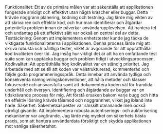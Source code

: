 Funktionalitet:
Ett av de primära målen var att säkerställa att applikationen fungerade smidigt och effektivt utan några krascher eller buggar. Detta krävde noggrann planering, kodning och testning. Jag lärde mig vikten av att skriva ren och effektiv kod, och hur man identifierar och åtgärdar potentiella problem innan de påverkar användarupplevelsen. Att hantera fel och undantag på ett effektivt sätt var också en central del av detta.
Testtäckning:
Genom att implementera enhetstester kunde jag täcka de viktigaste funktionaliteterna i applikationen. Denna process lärde mig att skriva robusta och pålitliga tester, vilket är avgörande för att upprätthålla kod kvaliteten över tid. Jag insåg hur viktigt det är att ha en omfattande test suite som kan upptäcka buggar och problem tidigt i utvecklingsprocessen.
Kodkvalitet:
Att upprätthålla hög kodkvalitet var en ständig prioritet. Jag arbetade med att se till att koden var välstrukturerad, kommenterad och följde goda programmeringsspråk. Detta innebar att använda tydliga och konsekventa namngivningskonventioner, att hålla metoder och klasser fokuserade och ansvarsfulla samt att dokumentera koden väl för framtida underhåll och översyn. Identifiering och åtgärdande av buggar var en tidskrävande process för mig. Att förstå orsaken bakom varje bugg och hitta en effektiv lösning krävde tålamod och noggrannhet, vilket jag ibland inte hade.
Säkerhet:
Säkerhetsaspekter var särskilt utmanande men också otroligt givande. Att implementera robusta autentiserings- och auktorisering mekanismer var avgörande. Jag lärde mig mycket om säkerhets bästa praxis, som att hantera användardata försiktigt och skydda applikationen mot vanliga säkerhetshot.




